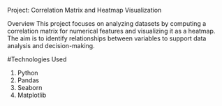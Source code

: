 Project: Correlation Matrix and Heatmap Visualization

Overview
This project focuses on analyzing datasets by computing a correlation matrix for numerical features and visualizing it as a heatmap. The aim is to identify relationships between variables to support data analysis and decision-making.

#Technologies Used
1. Python
2. Pandas
3. Seaborn
4. Matplotlib
